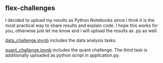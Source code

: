 ## flex-challenges

I decided to upload my results as Python Notebooks since i think it is the most practical way to share results and explain code.
I hope this works for you, otherwise just let me know and i will upload the results as .py as well. 

[data_challenge.ipynb](data_challenge.ipynb) includes the data analysis tasks.

[quant_challenge.ipynb](quant_challenge.ipynb) includes the quant challenge. The third task is additionally uploaded as python script in application.py.


